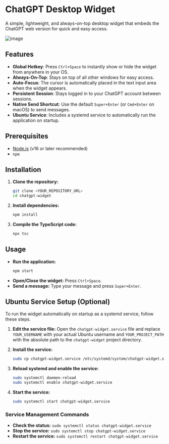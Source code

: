 # ChatGPT Desktop Widget

A simple, lightweight, and always-on-top desktop widget that embeds the ChatGPT web version for quick and easy access.

![image](https://github.com/user-attachments/assets/b1625904-a957-4581-8041-9d1ef24a737f)

## Features

- **Global Hotkey**: Press `Ctrl+Space` to instantly show or hide the widget from anywhere in your OS.
- **Always-On-Top**: Stays on top of all other windows for easy access.
- **Auto-Focus**: The cursor is automatically placed in the text input area when the widget appears.
- **Persistent Session**: Stays logged in to your ChatGPT account between sessions.
- **Native Send Shortcut**: Use the default `Super+Enter` (or `Cmd+Enter` on macOS) to send messages.
- **Ubuntu Service**: Includes a systemd service to automatically run the application on startup.

## Prerequisites

- [Node.js](https://nodejs.org/) (v16 or later recommended)
- `npm`

## Installation

1.  **Clone the repository:**
    ```bash
    git clone <YOUR_REPOSITORY_URL>
    cd chatgpt-widget
    ```

2.  **Install dependencies:**
    ```bash
    npm install
    ```

3.  **Compile the TypeScript code:**
    ```bash
    npx tsc
    ```

## Usage

-   **Run the application:**
    ```bash
    npm start
    ```
-   **Open/Close the widget:** Press `Ctrl+Space`.
-   **Send a message:** Type your message and press `Super+Enter`.

## Ubuntu Service Setup (Optional)

To run the widget automatically on startup as a systemd service, follow these steps.

1.  **Edit the service file:**
    Open the `chatgpt-widget.service` file and replace `YOUR_USERNAME` with your actual Ubuntu username and `YOUR_PROJECT_PATH` with the absolute path to the `chatgpt-widget` project directory.

2.  **Install the service:**
    ```bash
    sudo cp chatgpt-widget.service /etc/systemd/system/chatgpt-widget.service
    ```

3.  **Reload systemd and enable the service:**
    ```bash
    sudo systemctl daemon-reload
    sudo systemctl enable chatgpt-widget.service
    ```

4.  **Start the service:**
    ```bash
    sudo systemctl start chatgpt-widget.service
    ```

### Service Management Commands

-   **Check the status:** `sudo systemctl status chatgpt-widget.service`
-   **Stop the service:** `sudo systemctl stop chatgpt-widget.service`
-   **Restart the service:** `sudo systemctl restart chatgpt-widget.service` 